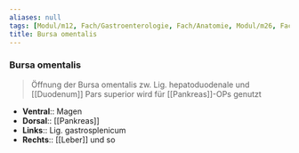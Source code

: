 ```yaml
---
aliases: null
tags: [Modul/m12, Fach/Gastroenterologie, Fach/Anatomie, Modul/m26, Fach/Chirurgie, ToDo]
title: Bursa omentalis
---
```

### Bursa omentalis
> Öffnung der Bursa omentalis zw. Lig. hepatoduodenale und [[Duodenum]] Pars superior wird für [[Pankreas]]-OPs genutzt
- **Ventral**:: Magen
- **Dorsal**:: [[Pankreas]]
- **Links**:: Lig. gastrosplenicum
- **Rechts**:: [[Leber]] und so